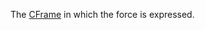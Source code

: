 The [CFrame](https://developer.roblox.com/api-reference/datatype/CFrame) in which the force is expressed.
